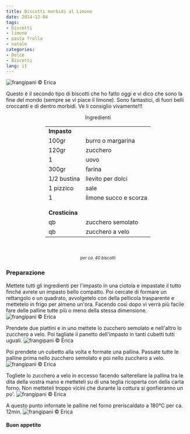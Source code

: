 ```yaml
---
title: Biscotti morbidi al Limone
date: 2014-12-04
tags:
- biscotti
- limone
- pasta frolla
- natale
categories:
- Dolce
- Biscotti
lang: it
---
```

![](header.jpg "frangipani © Erica")

Questo è il secondo tipo di biscotti che ho fatto oggi e vi dico che sono la fine del mondo (sempre se vi piace il limone). Sono fantastici, di fuori belli croccanti e di dentro morbidi. Ve li consiglio vivamente!!!


<div id="wrapper" style="text-align: center">
  <div id="yourdiv" style="display: inline-block;">
    <div class="ingredients">
      <div class="ingredients-title">Ingredienti</div>
      <table>
        <tbody>
          <tr>
            <td colspan="2"><b>Impasto</b></td>
          </tr>
          <tr>
            <td>100gr</td>
            <td>burro o margarina</td>
          </tr>
          <tr>
            <td>120gr</td>
            <td>zucchero</td>
          </tr>
          <tr>
            <td>1</td>
            <td>uovo</td>
          </tr>
          <tr>
            <td>300gr</td>
            <td>farina</td>
          </tr>
          <tr>
            <td>1/2 bustina</td>
            <td>lievito per dolci</td>
          </tr>
          <tr>
            <td>1 pizzico</td>
            <td>sale</td>
          </tr>
          <tr>
            <td>1</td>
            <td>limone succo e scorza</td>
          </tr>
          <tr style="height: 15px;"></tr>
          <tr>          
            <td colspan="2"><b>Crosticina</b></td>
          </tr>      
          <tr>
            <td>qb</td>
            <td>zucchero semolato</td>
          </tr>
          <tr>
            <td>qb</td>
            <td>zucchero a velo</td>      
          </tr>
        </tbody>
      </table>
      <br></br>
      <i class="pull-right" style="font-size: 80%;">per ca. 40 biscotti</i>
    </div>
  </div>
</div>


<h3>
  <font color="grey">
    <i class="fa fa-cogs"></i>
  </font> Preparazione
</h3>

Mettete tutti gli ingredienti per l'impasto in una ciotola e impastate il tutto finché avrete un impasto bello compatto. Poi cercate di formare un rettangolo o un quadrato, avvolgetelo con della pellicola trasparente e mettetelo in frigo per almeno un'ora. Facendo così dopo vi verrà più facile fare delle palline tutte più o meno della stessa dimensione.
![](impasto.jpg "frangipani © Erica")

Prendete due piattini e in uno mettete lo zucchero semolato e nell'altro lo zucchero a velo. Poi tagliate il panetto dell'impasto in tanti cubetti tutti uguali.
![](tagliare.jpg "frangipani © Erica")

Poi prendete un cubetto alla volta e formate una pallina. Passate tutte le palline prima nello zucchero semolato e poi nello zucchero a velo.
![](zucchero.jpg "frangipani © Erica")

Togliete lo zucchero a velo in eccesso facendo salterellare la pallina tra le dita della vostra mano e metteteli su di una teglia ricoperta con della carta forno. Non metteteli troppo vicini che durante la cottura si gonfieranno un po'.
![](teglia.jpg "frangipani © Erica")

A questo punto infornate le palline nel forno preriscaldato a 180°C per ca. 12min.
![](risultato.jpg "frangipani © Erica")


<h4>Buon appetito
  <font color="red">
    <i class="fa fa-smile-o"></i>
  </font>
</h4>

